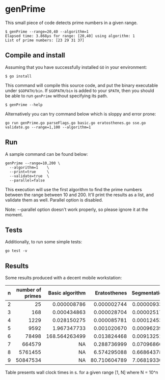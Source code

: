 # genPrime

This small piece of code detects prime numbers in a given range. 
```
$ genPrime --range=20,40 --algorithm=1 
Elapsed time: 3.868µs for range: [20,40] using algorithm: 1 
List of prime numbers: [23 29 31 37] 
```

## Compile and install 
Assuming that you have successfully installed `GO` in your environment:
```
$ go install
```
This command will compile this source code, and put the binary executable under `$GOPATH/bin`. If `$GOPATH/bin` is added to your `$PATH`, then you should be able to run `genPrime` without specifying its path.
```
$ genPrime --help
```
Alternatively you can try command below which is sloppy and error prone:
```
go run genPrime.go parseFlags.go basic.go eratosthenes.go sse.go validate.go --range=1,100 --algorithm=1
```

## Run
A sample command can be found below:
```
genPrime --range=10,200 \
  --algorithm=1    \
  --print=true     \
  --validate=true  \
  --parallel=false
```
This execution will use the first algorithm to find the prime numbers between 
the range between 10 and 200. It'll print the results as a list, and validate 
them as well. Parallel option is disabled.

Note:
--parallel option doesn't work properly, so please ignore it at the moment.

## Tests
Additionally, to run some simple tests:
```
go test -v
```

## Results
Some results produced with a decent mobile workstation:

| n   | number of primes | Basic algorithm | Eratosthenes | Segmentation |
| --- | ---: | ---: | ---:| ---: |
| 2   |             25 |     0.000008786 |  0.000002744 |  0.000009336 | 
| 3   |            168 |     0.000434863 |  0.000028704 |  0.000025178 | 
| 4   |           1229 |     0.028150275 |  0.000085781 |  0.000124532 | 
| 5   |           9592 |     1.967347733 |  0.001020670 |  0.000962392 | 
| 6   |          78498 |   168.564263499 |  0.013824468 |  0.009132511 | 
| 7   |         664579 |              NA |  0.288736999 |  0.070968662 | 
| 8   |        5761455 |              NA |  6.574295088 |  0.668643781 | 
| 9   |       50847534 |              NA | 80.710604789 |  7.068193302 | 

Table presents wall clock times in s. for a given range [1, N] where N = 10^n
